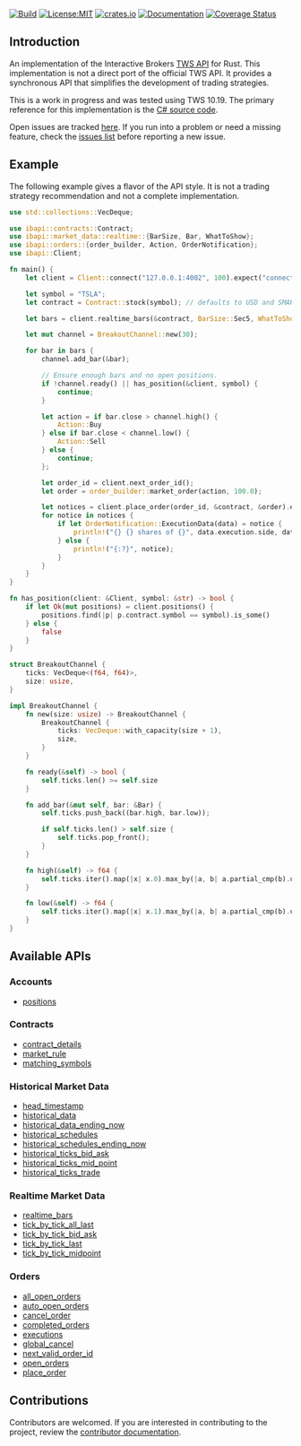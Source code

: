 [![Build](https://github.com/wboayue/rust-ibapi/workflows/ci/badge.svg)](https://github.com/wboayue/rust-ibapi/actions/workflows/ci.yml)
[![License:MIT](https://img.shields.io/badge/License-MIT-blue.svg)](https://opensource.org/licenses/MIT)
[![crates.io](https://img.shields.io/crates/v/ibapi.svg)](https://crates.io/crates/ibapi)
[![Documentation](https://img.shields.io/badge/Documentation-green.svg)](https://docs.rs/ibapi/latest/ibapi/)
[![Coverage Status](https://coveralls.io/repos/github/wboayue/rust-ibapi/badge.svg?branch=main)](https://coveralls.io/github/wboayue/rust-ibapi?branch=main)

## Introduction

An implementation of the Interactive Brokers [TWS API](https://interactivebrokers.github.io/tws-api/introduction.html) for Rust.
This implementation is not a direct port of the official TWS API.
It provides a synchronous API that simplifies the development of trading strategies.

This is a work in progress and was tested using TWS 10.19. The primary reference for this implementation is the [C# source code](https://github.com/InteractiveBrokers/tws-api-public).

Open issues are tracked [here](https://github.com/wboayue/rust-ibapi/issues). 
If you run into a problem or need a missing feature, check the [issues list](https://github.com/wboayue/rust-ibapi/issues) before reporting a new issue.

## Example

The following example gives a flavor of the API style. It is not a trading strategy recommendation and not a complete implementation.

```rust
use std::collections::VecDeque;

use ibapi::contracts::Contract;
use ibapi::market_data::realtime::{BarSize, Bar, WhatToShow};
use ibapi::orders::{order_builder, Action, OrderNotification};
use ibapi::Client;

fn main() {
    let client = Client::connect("127.0.0.1:4002", 100).expect("connection failed!");

    let symbol = "TSLA";
    let contract = Contract::stock(symbol); // defaults to USD and SMART exchange.

    let bars = client.realtime_bars(&contract, BarSize::Sec5, WhatToShow::Trades, false).expect("realtime bars request failed!");

    let mut channel = BreakoutChannel::new(30);

    for bar in bars {
        channel.add_bar(&bar);

        // Ensure enough bars and no open positions.
        if !channel.ready() || has_position(&client, symbol) {
            continue;
        }

        let action = if bar.close > channel.high() {
            Action::Buy
        } else if bar.close < channel.low() {
            Action::Sell
        } else {
            continue;
        };

        let order_id = client.next_order_id();
        let order = order_builder::market_order(action, 100.0);

        let notices = client.place_order(order_id, &contract, &order).expect("place order request failed!");
        for notice in notices {
            if let OrderNotification::ExecutionData(data) = notice {
                println!("{} {} shares of {}", data.execution.side, data.execution.shares, data.contract.symbol);
            } else {
                println!("{:?}", notice);
            }
        }
    }
}

fn has_position(client: &Client, symbol: &str) -> bool {
    if let Ok(mut positions) = client.positions() {
        positions.find(|p| p.contract.symbol == symbol).is_some()
    } else {
        false
    }
}

struct BreakoutChannel {
    ticks: VecDeque<(f64, f64)>,
    size: usize,
}

impl BreakoutChannel {
    fn new(size: usize) -> BreakoutChannel {
        BreakoutChannel {
            ticks: VecDeque::with_capacity(size + 1),
            size,
        }
    }

    fn ready(&self) -> bool {
        self.ticks.len() >= self.size
    }

    fn add_bar(&mut self, bar: &Bar) {
        self.ticks.push_back((bar.high, bar.low));

        if self.ticks.len() > self.size {
            self.ticks.pop_front();
        }
    }

    fn high(&self) -> f64 {
        self.ticks.iter().map(|x| x.0).max_by(|a, b| a.partial_cmp(b).unwrap()).unwrap()
    }

    fn low(&self) -> f64 {
        self.ticks.iter().map(|x| x.1).max_by(|a, b| a.partial_cmp(b).unwrap()).unwrap()
    }
}
```

## Available APIs

### Accounts

* [positions](https://docs.rs/ibapi/latest/ibapi/struct.Client.html#method.positions)

### Contracts

* [contract_details](https://docs.rs/ibapi/latest/ibapi/struct.Client.html#method.contract_details)
* [market_rule](https://docs.rs/ibapi/latest/ibapi/struct.Client.html#method.market_rule)
* [matching_symbols](https://docs.rs/ibapi/latest/ibapi/struct.Client.html#method.matching_symbols)

### Historical Market Data

* [head_timestamp](https://docs.rs/ibapi/latest/ibapi/struct.Client.html#method.head_timestamp)
* [historical_data](https://docs.rs/ibapi/latest/ibapi/struct.Client.html#method.historical_data)
* [historical_data_ending_now](https://docs.rs/ibapi/latest/ibapi/struct.Client.html#method.historical_data_ending_now)
* [historical_schedules](https://docs.rs/ibapi/latest/ibapi/struct.Client.html#method.historical_schedules)
* [historical_schedules_ending_now](https://docs.rs/ibapi/latest/ibapi/struct.Client.html#method.historical_schedules_ending_now)
* [historical_ticks_bid_ask](https://docs.rs/ibapi/latest/ibapi/struct.Client.html#method.historical_ticks_bid_ask)
* [historical_ticks_mid_point](https://docs.rs/ibapi/latest/ibapi/struct.Client.html#method.historical_ticks_mid_point)
* [historical_ticks_trade](https://docs.rs/ibapi/latest/ibapi/struct.Client.html#method.historical_ticks_trade)

### Realtime Market Data

* [realtime_bars](https://docs.rs/ibapi/latest/ibapi/struct.Client.html#method.realtime_bars)
* [tick_by_tick_all_last](https://docs.rs/ibapi/latest/ibapi/struct.Client.html#method.tick_by_tick_all_last)
* [tick_by_tick_bid_ask](https://docs.rs/ibapi/latest/ibapi/struct.Client.html#method.tick_by_tick_bid_ask)
* [tick_by_tick_last](https://docs.rs/ibapi/latest/ibapi/struct.Client.html#method.tick_by_tick_last)
* [tick_by_tick_midpoint](https://docs.rs/ibapi/latest/ibapi/struct.Client.html#method.tick_by_tick_midpoint)

### Orders

* [all_open_orders](https://docs.rs/ibapi/latest/ibapi/struct.Client.html#method.all_open_orders)
* [auto_open_orders](https://docs.rs/ibapi/latest/ibapi/struct.Client.html#method.auto_open_orders)
* [cancel_order](https://docs.rs/ibapi/latest/ibapi/struct.Client.html#method.cancel_order)
* [completed_orders](https://docs.rs/ibapi/latest/ibapi/struct.Client.html#method.completed_orders)
* [executions](https://docs.rs/ibapi/latest/ibapi/struct.Client.html#method.executions)
* [global_cancel](https://docs.rs/ibapi/latest/ibapi/struct.Client.html#method.global_cancel)
* [next_valid_order_id](https://docs.rs/ibapi/latest/ibapi/struct.Client.html#method.next_valid_order_id)
* [open_orders](https://docs.rs/ibapi/latest/ibapi/struct.Client.html#method.open_orders)
* [place_order](https://docs.rs/ibapi/latest/ibapi/struct.Client.html#method.place_order)

## Contributions

Contributors are welcomed. If you are interested in contributing to the project, review the [contributor documentation](https://github.com/wboayue/rust-ibapi/tree/main/contributors).
